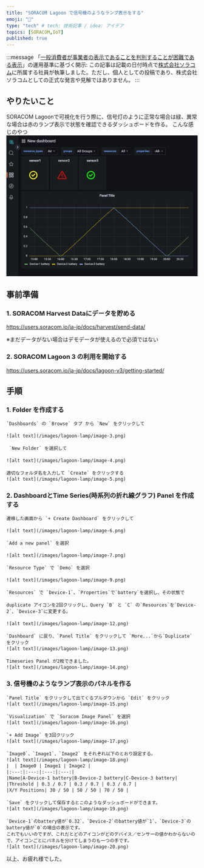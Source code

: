 ```yaml
---
title: "SORACOM Lagoon で信号機のようなランプ表示をする"
emoji: "🚦"
type: "tech" # tech: 技術記事 / idea: アイデア
topics: [SORACOM,IoT]
published: true
---
```

:::message
「[一般消費者が事業者の表示であることを判別することが困難である表示](https://www.caa.go.jp/policies/policy/representation/fair_labeling/guideline/assets/representation_cms216_230328_03.pdf)」の運用基準に基づく開示: この記事は記載の日付時点で[株式会社ソラコム](https://soracom.jp/)に所属する社員が執筆しました。ただし、個人としての投稿であり、株式会社ソラコムとしての正式な発言や見解ではありません。
:::

## やりたいこと
SORACOM Lagoonで可視化を行う際に、信号灯のように正常な場合は緑、異常な場合は赤のランプ表示で状態を確認できるダッシュボードを作る。
こんな感じのやつ
![alt text](/images/lagoon-lamp/image-20.png)


## 事前準備
### 1. SORACOM Harvest Dataにデータを貯める

https://users.soracom.io/ja-jp/docs/harvest/send-data/

※まだデータがない場合はデモデータが使えるので必須ではない

### 2. SORACOM Lagoon 3 の利用を開始する

https://users.soracom.io/ja-jp/docs/lagoon-v3/getting-started/

## 手順
### 1. Folder を作成する
    `Dashboards` の `Browse` タブ から `New` をクリックして

    ![alt text](/images/lagoon-lamp/image-3.png)

     `New Folder` を選択して

    ![alt text](/images/lagoon-lamp/image-4.png)

    適切なフォルダ名を入力して `Create` をクリックする
    ![alt text](/images/lagoon-lamp/image-5.png)

### 2. DashboardとTime Series(時系列の折れ線グラフ) Panel を作成する
    遷移した画面から `+ Create Dashboard` をクリックして

    ![alt text](/images/lagoon-lamp/image-6.png)

    `Add a new panel` を選択

    ![alt text](/images/lagoon-lamp/image-7.png)

    `Resource Type` で `Demo` を選択

    ![alt text](/images/lagoon-lamp/image-9.png)

    `Resources` で `Device-1`、`Properties`で`battery`を選択し、その状態で
    
    duplicate アイコンを2回クリックし、Query `B` と `C` の`Resources`を`Device-2`、`Device-3`に変更する。

    ![alt text](/images/lagoon-lamp/image-12.png)

    `Dashboard` に戻り、`Panel Title` をクリックして `More...`から`Duplicate` をクリック
    ![alt text](/images/lagoon-lamp/image-13.png)

    Timeseries Panel が2枚できました。
    ![alt text](/images/lagoon-lamp/image-14.png)

### 3. 信号機のようなランプ表示のパネルを作る

    `Panel Title` をクリックして出てくるプルダウンから `Edit` をクリック
    ![alt text](/images/lagoon-lamp/image-15.png)

    `Visualization` で `Soracom Image Panel` を選択
    ![alt text](/images/lagoon-lamp/image-16.png)

    `+ Add Image` を3回クリック
    ![alt text](/images/lagoon-lamp/image-17.png)

    `Image0`、`Image1`、`Image2` をそれぞれ以下のとおり設定する。
    ![alt text](/images/lagoon-lamp/image-18.png)
    |  | Image0 | Image1 | Image2 |
    |:---:|:---:|:---:|:---:|
    |Name|A-Device-1 battery|B-Device-2 battery|C-Device-3 battery|
    |Threshold | 0.3 / 0.7 | 0.3 / 0.7 | 0.3 / 0.7 |
    |X/Y Positions| 30 / 50 | 50 / 50 | 70 / 50 |

    `Save` をクリックして保存するとこのようなダッシュボードができます。
    ![alt text](/images/lagoon-lamp/image-19.png)

    `Device-1`のbattery値が`0.32`、`Device-2`のbattery値が`1`、`Device-3`のbattery値が`0`の場合の表示です。
    これでもいいのですが、これだとどのアイコンがどのデバイス／センサーの値かわからないので、アイコンごとにパネルを分けてしまうのも一つの手です。
    ![alt text](/images/lagoon-lamp/image-20.png)


以上、お疲れ様でした。










